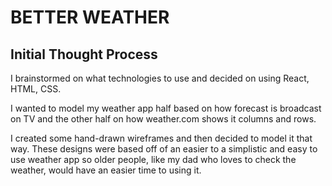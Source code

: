 # BETTER WEATHER

## Initial Thought Process
I brainstormed on what technologies to use and decided on using React, HTML, CSS.  
  
I wanted to model my weather app half based on how forecast is broadcast on TV and the other half on how weather.com shows it columns and rows.  

I created some hand-drawn wireframes and then decided to model it that way. These designs were based off of an easier to a simplistic and easy to use weather app so older people, like my dad who loves to check the weather, would have an easier time to using it.
